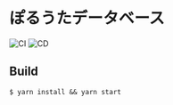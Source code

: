 # ぽるうたデータベース

![CI](https://github.com/YunosukeY/poluta-db/workflows/CI/badge.svg?branch=master)
![CD](https://github.com/YunosukeY/poluta-db/workflows/CD%20to%20github.io%20repo/badge.svg)

## Build
```
$ yarn install && yarn start
```
